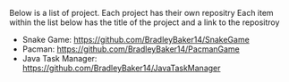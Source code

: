 Below is a list of project. Each project has their own repositry
Each item within the list below has the title of the project and a link to the repositroy 

- Snake Game: https://github.com/BradleyBaker14/SnakeGame
- Pacman: https://github.com/BradleyBaker14/PacmanGame
- Java Task Manager: https://github.com/BradleyBaker14/JavaTaskManager
